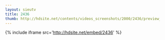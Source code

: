 ```yaml
---
layout: sieutv
title: 2436
thumb: http://hdsite.net/contents/videos_screenshots/2000/2436/preview_360p.mp4.jpg
---
```

{% include iframe src='http://hdsite.net/embed/2436' %}
 
